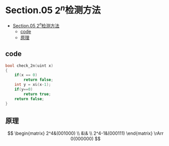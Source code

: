 # Section.05 $2^n$检测方法

<!-- @import "[TOC]" {cmd="toc" depthFrom=1 depthTo=6 orderedList=false} -->

<!-- code_chunk_output -->

- [Section.05 $2^n$检测方法](#section05-2n检测方法)
  - [code](#code)
  - [原理](#原理)

<!-- /code_chunk_output -->

## code

```C++
bool check_2n(uint x)
{
    if(x == 0)
        return false;
    int y = x&(x-1);
    if(y==0)
        return true;
    return false;
}
```

## 原理

$$
\begin{matrix}
    2^4&(001000) \\ &\& \\ 2^4-1&(000111)
\end{matrix}
\rArr
0(000000)
$$
